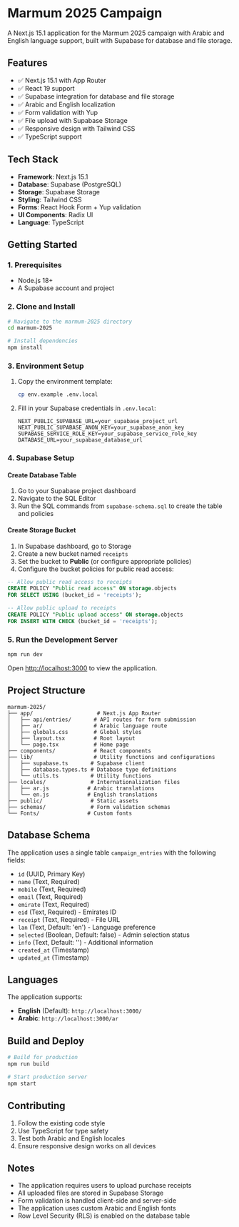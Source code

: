 # Marmum 2025 Campaign

A Next.js 15.1 application for the Marmum 2025 campaign with Arabic and English language support, built with Supabase for database and file storage.

## Features

- ✅ Next.js 15.1 with App Router
- ✅ React 19 support
- ✅ Supabase integration for database and file storage
- ✅ Arabic and English localization
- ✅ Form validation with Yup
- ✅ File upload with Supabase Storage
- ✅ Responsive design with Tailwind CSS
- ✅ TypeScript support

## Tech Stack

- **Framework**: Next.js 15.1
- **Database**: Supabase (PostgreSQL)
- **Storage**: Supabase Storage
- **Styling**: Tailwind CSS
- **Forms**: React Hook Form + Yup validation
- **UI Components**: Radix UI
- **Language**: TypeScript

## Getting Started

### 1. Prerequisites

- Node.js 18+
- A Supabase account and project

### 2. Clone and Install

```bash
# Navigate to the marmum-2025 directory
cd marmum-2025

# Install dependencies
npm install
```

### 3. Environment Setup

1. Copy the environment template:

   ```bash
   cp env.example .env.local
   ```

2. Fill in your Supabase credentials in `.env.local`:
   ```
   NEXT_PUBLIC_SUPABASE_URL=your_supabase_project_url
   NEXT_PUBLIC_SUPABASE_ANON_KEY=your_supabase_anon_key
   SUPABASE_SERVICE_ROLE_KEY=your_supabase_service_role_key
   DATABASE_URL=your_supabase_database_url
   ```

### 4. Supabase Setup

#### Create Database Table

1. Go to your Supabase project dashboard
2. Navigate to the SQL Editor
3. Run the SQL commands from `supabase-schema.sql` to create the table and policies

#### Create Storage Bucket

1. In Supabase dashboard, go to Storage
2. Create a new bucket named `receipts`
3. Set the bucket to **Public** (or configure appropriate policies)
4. Configure the bucket policies for public read access:

```sql
-- Allow public read access to receipts
CREATE POLICY "Public read access" ON storage.objects
FOR SELECT USING (bucket_id = 'receipts');

-- Allow public upload to receipts
CREATE POLICY "Public upload access" ON storage.objects
FOR INSERT WITH CHECK (bucket_id = 'receipts');
```

### 5. Run the Development Server

```bash
npm run dev
```

Open [http://localhost:3000](http://localhost:3000) to view the application.

## Project Structure

```
marmum-2025/
├── app/                    # Next.js App Router
│   ├── api/entries/       # API routes for form submission
│   ├── ar/                # Arabic language route
│   ├── globals.css        # Global styles
│   ├── layout.tsx         # Root layout
│   └── page.tsx           # Home page
├── components/            # React components
├── lib/                   # Utility functions and configurations
│   ├── supabase.ts       # Supabase client
│   ├── database.types.ts # Database type definitions
│   └── utils.ts          # Utility functions
├── locales/              # Internationalization files
│   ├── ar.js            # Arabic translations
│   └── en.js            # English translations
├── public/               # Static assets
├── schemas/              # Form validation schemas
└── Fonts/               # Custom fonts
```

## Database Schema

The application uses a single table `campaign_entries` with the following fields:

- `id` (UUID, Primary Key)
- `name` (Text, Required)
- `mobile` (Text, Required)
- `email` (Text, Required)
- `emirate` (Text, Required)
- `eid` (Text, Required) - Emirates ID
- `receipt` (Text, Required) - File URL
- `lan` (Text, Default: 'en') - Language preference
- `selected` (Boolean, Default: false) - Admin selection status
- `info` (Text, Default: '') - Additional information
- `created_at` (Timestamp)
- `updated_at` (Timestamp)

## Languages

The application supports:

- **English** (Default): `http://localhost:3000/`
- **Arabic**: `http://localhost:3000/ar`

## Build and Deploy

```bash
# Build for production
npm run build

# Start production server
npm start
```

## Contributing

1. Follow the existing code style
2. Use TypeScript for type safety
3. Test both Arabic and English locales
4. Ensure responsive design works on all devices

## Notes

- The application requires users to upload purchase receipts
- All uploaded files are stored in Supabase Storage
- Form validation is handled client-side and server-side
- The application uses custom Arabic and English fonts
- Row Level Security (RLS) is enabled on the database table
